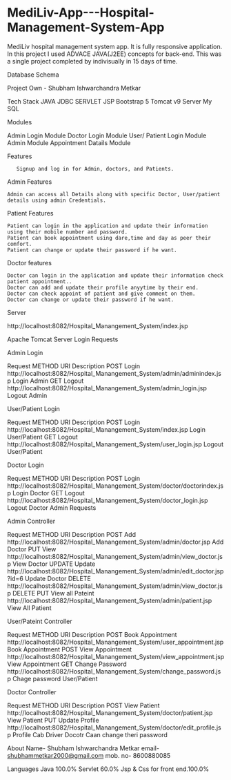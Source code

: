 # MediLiv-App---Hospital-Management-System-App

MediLiv hospital management system app. It is fully responsive application. In this project I used ADVACE JAVA(J2EE) concepts for back-end. This was a single project completed by indivisually in 15 days of time.

Database Schema

Project Own -
   Shubham  Ishwarchandra Metkar

Tech Stack
JAVA 
JDBC
SERVLET
JSP
Bootstrap 5
Tomcat v9 Server
My SQL 

Modules

   Admin Login Module
   Doctor Login Module
   User/ Patient Login Module
   Admin Module
   Appointment Datails Module

Features

       Signup and log in for Admin, doctors, and Patients.

Admin Features

    Admin can access all Details along with specific Doctor, User/patient details using admin Credentials.

Patient Features

    Patient can login in the application and update their information using their mobile number and password.
    Patient can book appointment using dare,time and day as peer their comfort.
    Patient can change or update their password if he want.

Doctor features

    Doctor can login in the application and update their information check patient appointment..
    Doctor can add and update their profile anyytime by their end.
    Doctor can check appoint of patient and give comment on them.
    Doctor can change or update their password if he want.

Server 

http://localhost:8082/Hospital_Manangement_System/index.jsp

Apache Tomcat Server
Login Requests

Admin Login

Request 	METHOD 	URI 	Description
POST 	Login   http://localhost:8082/Hospital_Manangement_System/admin/adminindex.jsp	Login Admin
GET 	Logout 	http://localhost:8082/Hospital_Manangement_System/admin_login.jsp 	Logout Admin

User/Patient Login

Request 	METHOD 	URI 	Description
POST 	Login 	http://localhost:8082/Hospital_Manangement_System/index.jsp 	Login User/Patient 
GET 	Logout 	http://localhost:8082/Hospital_Manangement_System/user_login.jsp 	Logout User/Patient

Doctor Login
   
Request 	METHOD 	URI 	Description
POST 	Login 	http://localhost:8082/Hospital_Manangement_System/doctor/doctorindex.jsp 	Login Doctor
GET 	Logout http://localhost:8082/Hospital_Manangement_System/doctor_login.jsp 	Logout Doctor
Admin Requests

Admin Controller

Request 	METHOD 	URI 	Description
POST 	Add 	http://localhost:8082/Hospital_Manangement_System/admin/doctor.jsp Add Doctor
PUT 	View 	http://localhost:8082/Hospital_Manangement_System/admin/view_doctor.jsp 	View Doctor
UPDATE 	Update 	http://localhost:8082/Hospital_Manangement_System/admin/edit_doctor.jsp?id=6 	Update Doctor
DELETE 	http://localhost:8082/Hospital_Manangement_System/admin/view_doctor.jsp 	DELETE
PUT 	View all Pateint 	http://localhost:8082/Hospital_Manangement_System/admin/patient.jsp View All Patient

User/Pateint Controller

Request 	METHOD 	URI 	Description
POST 	Book Appointment 	http://localhost:8082/Hospital_Manangement_System/user_appointment.jsp 	Book Appointment
POST 	View Appointment 	http://localhost:8082/Hospital_Manangement_System/view_appointment.jsp 	View Appointment
GET 	Change Password 	http://localhost:8082/Hospital_Manangement_System/change_password.jsp 	Chage password User/Patient


Doctor Controller 

Request 	METHOD 	URI 	Description
POST View Patient http://localhost:8082/Hospital_Manangement_System/doctor/patient.jsp 	View Patient
PUT 	Update Profile 	http://localhost:8082/Hospital_Manangement_System/doctor/edit_profile.jsp Profile Cab Driver
Docotr Caan  change theri password


About
   Name- Shubham Ishwarchandra Metkar
   email- shubhammetkar2000@gmail.com
   mob. no- 8600880085


Languages
    Java 100.0% 
    Servlet 60.0%
    Jsp & Css for front end.100.0%
    
